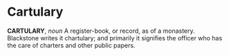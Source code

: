 # Cartulary

**CARTULARY**, _noun_ A register-book, or record, as of a monastery. Blackstone writes it chartulary; and primarily it signifies the officer who has the care of charters and other public papers.